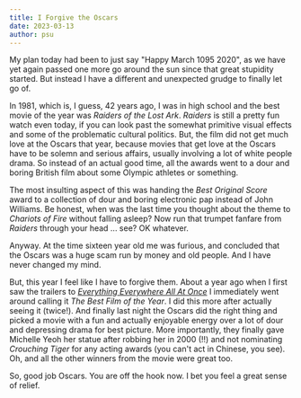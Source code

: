 ```yaml
---
title: I Forgive the Oscars
date: 2023-03-13
author: psu
---
```


My plan today had been to just say "Happy March 1095 2020", as we have yet again passed
one more go around the sun since that great stupidity started. But instead I have a
different and unexpected grudge to finally let go of.

In 1981, which is, I guess, 42 years ago, I was in high school and the best movie of the
year was _Raiders of the Lost Ark_.  _Raiders_ is still a pretty fun watch even today, if
you can look past the somewhat primitive visual effects and some of the problematic
cultural politics. But, the film did not get much love at the Oscars that year, because
movies that get love at the Oscars have to be solemn and serious affairs, usually
involving a lot of white people drama. So instead of an actual good time, all the awards
went to a dour and boring British film about some Olympic athletes or something.

The most insulting aspect of this was handing the _Best Original Score_ award to a
collection of dour and boring electronic pap instead of John Williams. Be honest, when was
the last time you thought about the theme to _Chariots of Fire_ without falling asleep?
Now run that trumpet fanfare from _Raiders_ through your head ... see? OK whatever.

Anyway. At the time sixteen year old me was furious, and concluded that the Oscars was a
huge scam run by money and old people. And I have never changed my mind.

But, this year I feel like I have to forgive them. About a year ago when I first saw the
trailers to [_Everything Everywhere All At
Once_](https://www.youtube.com/watch?v=wxN1T1uxQ2g) I immediately went around calling it
_The Best Film of the Year_. I did this more after actually seeing it (twice!). And
finally last night the Oscars did the right thing and picked a movie with a fun and
actually enjoyable energy over a lot of dour and depressing drama for best picture. More
importantly, they finally gave Michelle Yeoh her statue after robbing her in 2000 (!!) and
not nominating _Crouching Tiger_ for any acting awards (you can't act in Chinese, you
see). Oh, and all the other winners from the movie were great too.

So, good job Oscars. You are off the hook now. I bet you feel a great sense of relief.
